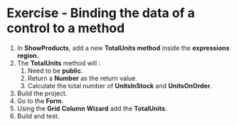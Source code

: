 ﻿# Exercise - Binding the data of a control to a method 



1.	In **ShowProducts**, add a new **TotalUnits method** inside the **expressions region**.
2.  The **TotalUnits** method will :
    1.  Need to be **public**.
    2.  Return a **Number** as the return value.
    3.  Calculate the total number of **UnitsInStock** and **UnitsOnOrder**.
3. Build the project.
4. Go to the **Form**.
5. Using the **Grid** **Column Wizard** add the **TotalUnits**.
6. Build and test.

